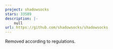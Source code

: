 ```yaml
---
project: shadowsocks
stars: 33589
description: |-
    null
url: https://github.com/shadowsocks/shadowsocks
---
```


Removed according to regulations.


